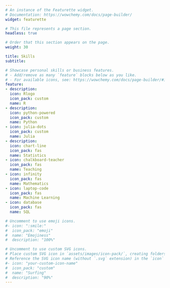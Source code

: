 ```yaml
---
# An instance of the Featurette widget.
# Documentation: https://wowchemy.com/docs/page-builder/
widget: featurette

# This file represents a page section.
headless: true

# Order that this section appears on the page.
weight: 30

title: Skills
subtitle:

# Showcase personal skills or business features.
# - Add/remove as many `feature` blocks below as you like.
# - For available icons, see: https://wowchemy.com/docs/page-builder/#icons
feature:
- description: 
  icon: Rlogo
  icon_pack: custom
  name: R
- description: 
  icon: python-powered
  icon_pack: custom
  name: Python
- icon: julia-dots
  icon_pack: custom
  name: Julia
- description: 
  icon: chart-line
  icon_pack: fas
  name: Statistics
- icon: chalkboard-teacher
  icon_pack: fas
  name: Teaching
- icon: infinity
  icon_pack: fas
  name: Mathematics
- icon: laptop-code
  icon_pack: fas
  name: Machine Learning
- icon: database
  icon_pack: fas
  name: SQL

# Uncomment to use emoji icons.
#- icon: ":smile:"
#  icon_pack: "emoji"
#  name: "Emojiness"
#  description: "100%"  

# Uncomment to use custom SVG icons.
# Place custom SVG icon in `assets/images/icon-pack/`, creating folders if necessary.
# Reference the SVG icon name (without `.svg` extension) in the `icon` field.
#- icon: "your-custom-icon-name"
#  icon_pack: "custom"
#  name: "Surfing"
#  description: "90%"
---
```

